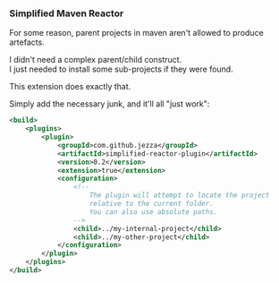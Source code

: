 
### Simplified Maven Reactor

For some reason, parent projects in maven aren't allowed to produce artefacts.

I didn't need a complex parent/child construct.  
I just needed to install some sub-projects if they were found.

This extension does exactly that.

Simply add the necessary junk, and it'll all "just work":

```xml
<build>
    <plugins>
        <plugin>
            <groupId>com.github.jezza</groupId>
            <artifactId>simplified-reactor-plugin</artifactId>
            <version>0.2</version>
            <extension>true</extension>
            <configuration>
                <!--
                    The plugin will attempt to locate the project
                    relative to the current folder.
                    You can also use absolute paths.
                -->
                <child>../my-internal-project</child>
                <child>../my-other-project</child>
            </configuration>
        </plugin>
    </plugins>
</build>

```

